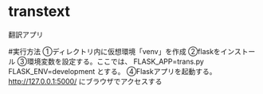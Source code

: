 # transtext
翻訳アプリ

#実行方法
①ディレクトリ内に仮想環境「venv」を作成
②flaskをインストール
③環境変数を設定する。ここでは、
FLASK_APP=trans.py
FLASK_ENV=development
とする。
④Flaskアプリを起動する。
http://127.0.0.1:5000/ にブラウザでアクセスする
